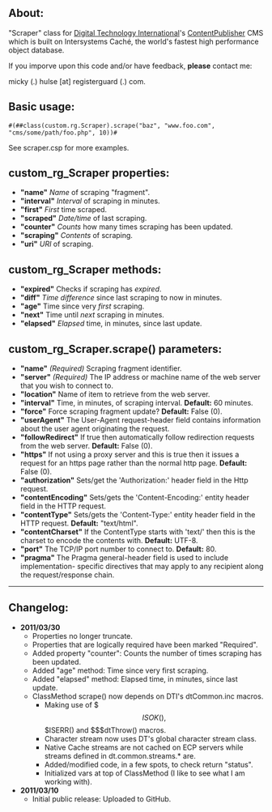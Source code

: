 ## About:

"Scraper" class for [Digital Technology International](http://dtint.com/)'s [ContentPublisher](http://dtint.com/Solutions/ContentPublisher) CMS which is built on Intersystems Caché, the world's fastest high performance object database.

If you imporve upon this code and/or have feedback, __please__ contact me:

micky (.) hulse [at] registerguard (.) com.

## Basic usage:

    #(##class(custom.rg.Scraper).scrape("baz", "www.foo.com", "cms/some/path/foo.php", 10))#

See scraper.csp for more examples.

## custom_rg_Scraper properties:

* __"name"__ _Name_ of scraping "fragment".
* __"interval"__ _Interval_ of scraping in minutes.
* __"first"__ _First_ time scraped.
* __"scraped"__ _Date/time_ of last scraping.
* __"counter"__ _Counts_ how many times scraping has been updated.
* __"scraping"__ _Contents_ of scraping.
* __"uri"__ _URI_ of scraping.

## custom_rg_Scraper methods:

* __"expired"__ Checks if scraping has _expired_.
* __"diff"__ _Time difference_ since last scraping to now in minutes.
* __"age"__ Time since very _first_ scraping.
* __"next"__ Time until _next_ scraping in minutes.
* __"elapsed"__ _Elapsed_ time, in minutes, since last update.

## custom_rg_Scraper.scrape() parameters:

* __"name"__ _(Required)_ Scraping fragment identifier.
* __"server"__ _(Required)_ The IP address or machine name of the web server that you wish to connect to.
* __"location"__ Name of item to retrieve from the web server.
* __"interval"__ Time, in minutes, of scraping interval. __Default:__ 60 minutes.
* __"force"__ Force scraping fragment update? __Default:__ False (0).
* __"userAgent"__ The User-Agent request-header field contains information about the user agent originating the request.
* __"followRedirect"__ If true then automatically follow redirection requests from the web server. __Default:__ False (0).
* __"https"__ If not using a proxy server and this is true then it issues a request for an https page rather than the normal http page. __Default:__ False (0).
* __"authorization"__ Sets/get the 'Authorization:' header field in the Http request.
* __"contentEncoding"__ Sets/gets the 'Content-Encoding:' entity header field in the HTTP request.
* __"contentType"__ Sets/gets the 'Content-Type:' entity header field in the HTTP request. __Default:__ "text/html".
* __"contentCharset"__ If the ContentType starts with 'text/' then this is the charset to encode the contents with. __Default:__ UTF-8.
* __"port"__ The TCP/IP port number to connect to. __Default:__ 80.
* __"pragma"__ The Pragma general-header field is used to include implementation- specific directives that may apply to any recipient along the request/response chain.

-----

## Changelog:

* __2011/03/30__
	* Properties no longer truncate.
	* Properties that are logically required have been marked "Required".
	* Added property "counter": Counts the number of times scraping has been updated.
	* Added "age" method: Time since very first scraping.
	* Added "elapsed" method: Elapsed time, in minutes, since last update.
	* ClassMethod scrape() now depends on DTI's dtCommon.inc macros.
		* Making use of $$$ISOK(), $$$ISERR() and $$$dtThrow() macros.
		* Character stream now uses DT's global character stream class.
		* Native Cache streams are not cached on ECP servers while streams defined in dt.common.streams.* are.
		* Added/modified code, in a few spots, to check return "status".
		* Initialized vars at top of ClassMethod (I like to see what I am working with).
* __2011/03/10__
	* Initial public release: Uploaded to GitHub.

